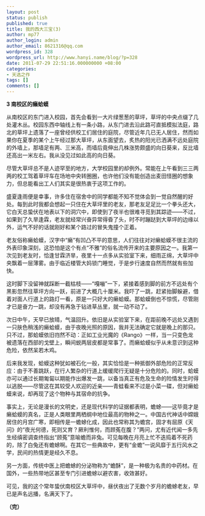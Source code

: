 ```yaml
---
layout: post
status: publish
published: true
title: 我的西大三宝(3)
author: mp77
author_login: admin
author_email: 8621316@qq.com
wordpress_id: 328
wordpress_url: http://www.hanyi.name/blog/?p=328
date: 2011-07-29 22:51:16.000000000 +08:00
categories:
- 天选之作
tags: []
comments: []
---
```

<strong>3 南校区的癞蛤蟆</strong>

从南校区的东门进入校园，首先会看到一大片绿葱葱的草坪，草坪的中央点缀了几处灌木丛。校园东西中轴线上有一条小路，从东门进去沿此路可直抵模拟法庭，路北的草坪上遗落了一座曾经供校工们居住的庭院，尽管近年几已无人居住，然而如果你在夏季的某个上午经过那大草坪，从东面望去，炙热的阳光已洒满不远处庭院的外墙上，那墙足有两、三米高，而墙后竟伸出几株涨势颇盛的向日葵来，反比墙还高出一米左右。我从没见过如此高的向日葵。

尽管大草坪总不是人迹罕至的地方，大学校园里的却例外。常能在上午看到三三两两的校工驾着草坪车在场地中央转圈圈，也许他们没有能创造出麦田怪圈的想象力，但总能看出工人们其实是很热衷于这项工作的。

盛夏逢雨便是幸事，许多住在宿舍中的同学都能不知不觉体会到一觉自然醒的好处。每到此时我都会想起一只住在大草坪里的老友，那老友足足比一个拳头还大，它白天总蛰伏在地表以下的洞穴中，即使到了夜半也很难寻觅到其踪迹——不过，如果到了久旱逢霖，老友就经常兴奋异常得昏了头，时不时蹦跶到大草坪的边缘以外，运气不好的话就刚好和某个路过的冒失鬼撞个正着。

老友俗称癞蛤蟆，汉字中“癞”有凹凸不平的意思，人们往往对对癞蛤蟆不很主流的外表印象深刻，这恐怕是这个有点“不雅”的俗名流传开来的主要原因之一。我第一次见到老友时，恰逢甘霖济旱，夜里十一点多从实验室下来，细雨正绵，大草坪中央飘着一层薄雾。由于临近楼管大妈锁门睡觉，于是步行速度自然而然就有些加快。

这时脚下没留神就踩断一截枯枝——“嘎嘣”一下，紧接着感到脚的前方不远处有个黑影忽然往草坪方向一跃，前进了大概几十厘米。我吓了一跳，赶紧抬脚躲避，借着对面人行道上的路灯一看，原是一只好大的癞蛤蟆。那蛤蟆倒也不惊慌，尽管刚才已是奋力一跳，却没有再急于钻进草丛里，就一动不动了。

次日中午，天早已放晴，气温回升。依旧是从实验室下来，在距前晚不远处又遇到一只肤色稍浅的癞蛤蟆，由于夜晚光照的原因，我并无法确定它就是晚上的那只。只不过，那蛤蟆依旧岿然不动：正如工业光魔的《Rango》一样，当一只变色龙被遗落在西部的戈壁上，瞬间蜕两层皮都是常事了。而癞蛤蟆似乎从未意识到这种危险，依然呆若木鸡。

后来我发现，蛤蟆这种犹如被石化一般，其实恰恰是一种抵御外部危险的正常反应：由于不善跳跃，在行人繁杂的行道上缓缓爬行无疑是十分危险的。同时，蛤蟆亦可以通过长期匍匐以期能作出爆发一跳，以备当真正有危及生命的险情发生时得以逃脱——尽管这在其较受人欢迎的近亲——青蛙看来不过是小菜一碟，但对癞蛤蟆来说，却再现了这个物种与其宿命的抗争。

事实上，无论是漫长的文明史，还是现代科学的证据都表明，蟾蜍——这毕竟才是癞蛤蟆的真名，正是人类眼里两栖纲中地位最高的物种之一。中国古代神话中嫦娥居住的月宫广寒，即相传是一蟾蜍化成，因此也常称其为蟾宫，固才有屈原《天问》的“夜光何德，死则又育？厥利惟何，而顾菟在腹？”两问，尤有近代闻一多先生经缜密调查终指出“顾菟”意喻蟾而非兔。可见每晚在月亮上忙不迭捣着不死药的，除了白兔还有蟾蜍啊。在其它一些典故中，更有“金蟾”一说风靡于五行风水之学，民间的热情更是经久不息。

另一方面，传统中医上把蟾蜍的分泌物称为“蟾酥”，是一种极为名贵的中药材。在国外，一些热带地区甚至专门引进蟾蜍以避农害，收效甚好。

可见，我的这个常年蛰伏南校区大草坪中，昼伏夜出了无数个岁月的蟾蜍老友，早已是声名远播，名满天下了。

<strong>（完）</strong>
